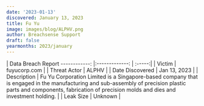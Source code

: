```yaml
---
date: '2023-01-13'
discovered: January 13, 2023
title: Fu Yu
image: images/blog/ALPHV.png
author: Breachsense Support
draft: false
yearmonths: 2023/january
---
```



| Data Breach Report
------------:     |:-------------:    | :-----:|
| Victim      | fuyucorp.com      | 
| Threat Actor      | ALPHV      | 
| Date Discovered      | Jan 13, 2023      | 
| Description      | Fu Yu Corporation Limited is a Singapore-based company that is engaged in the manufacturing and sub-assembly of precision plastic parts and components, fabrication of precision molds and dies and investment holding.      | 
| Leak Size      | Unknown      | 


